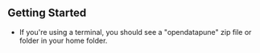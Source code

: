 ## Getting Started
- If you're using a terminal, you should see a "opendatapune" zip file or folder in your home folder.
